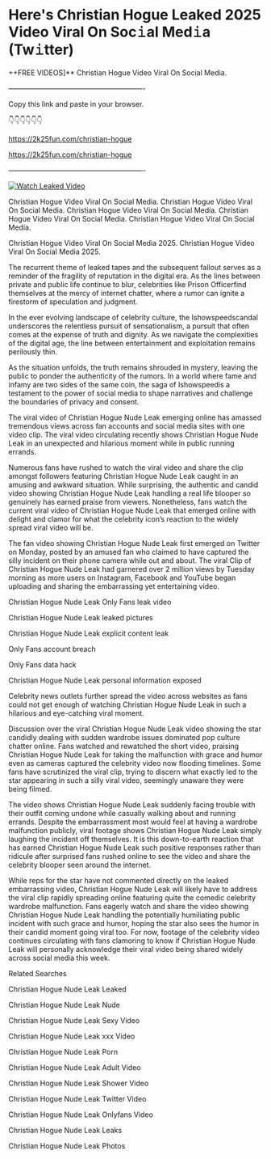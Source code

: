 # Here's Christian Hogue Leaked 2025 Video Viral On Soc𝚒al Med𝚒a (Tw𝚒tter)

++FREE VIDEOS]** Christian Hogue Video Viral On Social Media.

———————————————————-

Copy this link and paste in your browser.

👇👇👇👇👇👇

https://2k25fun.com/christian-hogue

https://2k25fun.com/christian-hogue

———————————————————-

[![Watch Leaked Video](https://miro.medium.com/v2/resize:fit:828/format:webp/1*cilzJN44JGOrTw9NJCrNHA.gif "Watch Leaked Video")](https://2k25fun.com/christian-hogue)

Christian Hogue Video Viral On Social Media. Christian Hogue Video Viral On Social Media. Christian Hogue Video Viral On Social Media. Christian Hogue Video Viral On Social Media. Christian Hogue Video Viral On Social Media.

Christian Hogue Video Viral On Social Media 2025. Christian Hogue Video Viral On Social Media 2025.

The recurrent theme of leaked tapes and the subsequent fallout serves as a reminder of the fragility of reputation in the digital era. As the lines between private and public life continue to blur, celebrities like Prison Officerfind themselves at the mercy of internet chatter, where a rumor can ignite a firestorm of speculation and judgment.

In the ever evolving landscape of celebrity culture, the Ishowspeedscandal underscores the relentless pursuit of sensationalism, a pursuit that often comes at the expense of truth and dignity. As we navigate the complexities of the digital age, the line between entertainment and exploitation remains perilously thin.

As the situation unfolds, the truth remains shrouded in mystery, leaving the public to ponder the authenticity of the rumors. In a world where fame and infamy are two sides of the same coin, the saga of Ishowspeedis a testament to the power of social media to shape narratives and challenge the boundaries of privacy and consent.

The viral video of Christian Hogue Nude Leak emerging online has amassed tremendous views across fan accounts and social media sites with one video clip. The viral video circulating recently shows Christian Hogue Nude Leak in an unexpected and hilarious moment while in public running errands.

Numerous fans have rushed to watch the viral video and share the clip amongst followers featuring Christian Hogue Nude Leak caught in an amusing and awkward situation. While surprising, the authentic and candid video showing Christian Hogue Nude Leak handling a real life blooper so genuinely has earned praise from viewers. Nonetheless, fans watch the current viral video of Christian Hogue Nude Leak that emerged online with delight and clamor for what the celebrity icon’s reaction to the widely spread viral video will be.

The fan video showing Christian Hogue Nude Leak first emerged on Twitter on Monday, posted by an amused fan who claimed to have captured the silly incident on their phone camera while out and about. The viral Clip of Christian Hogue Nude Leak had garnered over 2 million views by Tuesday morning as more users on Instagram, Facebook and YouTube began uploading and sharing the embarrassing yet entertaining video.

Christian Hogue Nude Leak Only Fans leak video

Christian Hogue Nude Leak leaked pictures

Christian Hogue Nude Leak explicit content leak

Only Fans account breach

Only Fans data hack

Christian Hogue Nude Leak personal information exposed

Celebrity news outlets further spread the video across websites as fans could not get enough of watching Christian Hogue Nude Leak in such a hilarious and eye-catching viral moment.

Discussion over the viral Christian Hogue Nude Leak video showing the star candidly dealing with sudden wardrobe issues dominated pop culture chatter online. Fans watched and rewatched the short video, praising Christian Hogue Nude Leak for taking the malfunction with grace and humor even as cameras captured the celebrity video now flooding timelines. Some fans have scrutinized the viral clip, trying to discern what exactly led to the star appearing in such a silly viral video, seemingly unaware they were being filmed.

The video shows Christian Hogue Nude Leak suddenly facing trouble with their outfit coming undone while casually walking about and running errands. Despite the embarrassment most would feel at having a wardrobe malfunction publicly, viral footage shows Christian Hogue Nude Leak simply laughing the incident off themselves. It is this down-to-earth reaction that has earned Christian Hogue Nude Leak such positive responses rather than ridicule after surprised fans rushed online to see the video and share the celebrity blooper seen around the internet.

While reps for the star have not commented directly on the leaked embarrassing video, Christian Hogue Nude Leak will likely have to address the viral clip rapidly spreading online featuring quite the comedic celebrity wardrobe malfunction. Fans eagerly watch and share the video showing Christian Hogue Nude Leak handling the potentially humiliating public incident with such grace and humor, hoping the star also sees the humor in their candid moment going viral too. For now, footage of the celebrity video continues circulating with fans clamoring to know if Christian Hogue Nude Leak will personally acknowledge their viral video being shared widely across social media this week.

Related Searches

Christian Hogue Nude Leak Leaked

Christian Hogue Nude Leak Nude

Christian Hogue Nude Leak Sexy Video

Christian Hogue Nude Leak xxx Video

Christian Hogue Nude Leak Porn

Christian Hogue Nude Leak Adult Video

Christian Hogue Nude Leak Shower Video

Christian Hogue Nude Leak Twitter Video

Christian Hogue Nude Leak Onlyfans Video

Christian Hogue Nude Leak Leaks

Christian Hogue Nude Leak Photos